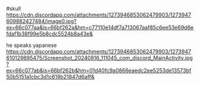 #skull
https://cdn.discordapp.com/attachments/1273946853062479903/1273947609882427484/image0.jpg?ex=66c077aa&is=66bf262a&hm=c77110e14df7a713067aaf85c6ee53e69d6efdaf1b38f99e5b8cdc5524b8a43e&

he speaks yapanese
https://cdn.discordapp.com/attachments/1273946853062479903/1273947610129895475/Screenshot_20240816_111045_com_discord_MainActivity.jpg?ex=66c077ab&is=66bf262b&hm=01d40fc9a0866eaedc2ee5253de13573bf50b5151a1cbc3d1c619b21847d6aff&
